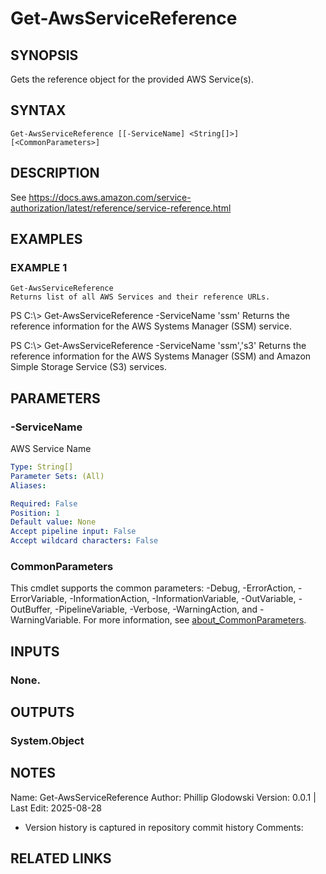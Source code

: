 # Get-AwsServiceReference

## SYNOPSIS
Gets the reference object for the provided AWS Service(s).

## SYNTAX

```
Get-AwsServiceReference [[-ServiceName] <String[]>] [<CommonParameters>]
```

## DESCRIPTION
See https://docs.aws.amazon.com/service-authorization/latest/reference/service-reference.html

## EXAMPLES

### EXAMPLE 1
```
Get-AwsServiceReference
Returns list of all AWS Services and their reference URLs.
```

PS C:\\\> Get-AwsServiceReference -ServiceName 'ssm'
Returns the reference information for the AWS Systems Manager (SSM) service.

PS C:\\\> Get-AwsServiceReference -ServiceName 'ssm','s3'
Returns the reference information for the AWS Systems Manager (SSM) and Amazon Simple Storage Service (S3) services.

## PARAMETERS

### -ServiceName
AWS Service Name

```yaml
Type: String[]
Parameter Sets: (All)
Aliases:

Required: False
Position: 1
Default value: None
Accept pipeline input: False
Accept wildcard characters: False
```

### CommonParameters
This cmdlet supports the common parameters: -Debug, -ErrorAction, -ErrorVariable, -InformationAction, -InformationVariable, -OutVariable, -OutBuffer, -PipelineVariable, -Verbose, -WarningAction, and -WarningVariable. For more information, see [about_CommonParameters](http://go.microsoft.com/fwlink/?LinkID=113216).

## INPUTS

### None.
## OUTPUTS

### System.Object
## NOTES
Name:     Get-AwsServiceReference
Author:   Phillip Glodowski
Version:  0.0.1 | Last Edit: 2025-08-28
- Version history is captured in repository commit history
Comments:

## RELATED LINKS

